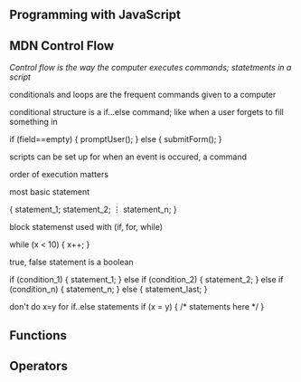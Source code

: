 ## Programming with JavaScript

## MDN Control Flow

*Control flow is the way the computer executes commands; statetments in a script*

conditionals and loops are the frequent commands given to a computer

conditional structure is a if...else command; like when a user forgets to fill something in

if (field==empty) {
    promptUser();
} else {
    submitForm();
}

scripts can be set up for when an event is occured, a command

order of execution matters 

most basic statement 

{
  statement_1;
  statement_2;
  ⋮
  statement_n;
}

block statemenst used with  (if, for, while)

while (x < 10) {
  x++;
}

true, false statement is a boolean

if (condition_1) {
  statement_1;
} else if (condition_2) {
  statement_2;
} else if (condition_n) {
  statement_n;
} else {
  statement_last;
}

don't do x=y for if..else statements
if (x = y) {
  /* statements here */
}
## Functions

## Operators

